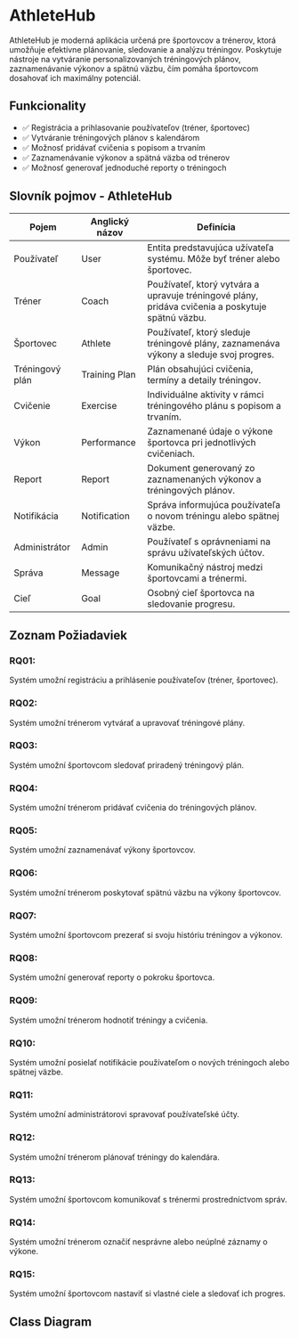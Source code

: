 # AthleteHub

AthleteHub je moderná aplikácia určená pre športovcov a trénerov, ktorá umožňuje efektívne plánovanie, sledovanie a analýzu tréningov. Poskytuje nástroje na vytváranie personalizovaných tréningových plánov, zaznamenávanie výkonov a spätnú väzbu, čím pomáha športovcom dosahovať ich maximálny potenciál.

## Funkcionality
- ✅ Registrácia a prihlasovanie používateľov (tréner, športovec)
- ✅ Vytváranie tréningových plánov s kalendárom
- ✅ Možnosť pridávať cvičenia s popisom a trvaním
- ✅ Zaznamenávanie výkonov a spätná väzba od trénerov
- ✅ Možnosť generovať jednoduché reporty o tréningoch

## Slovník pojmov - AthleteHub

| Pojem | Anglický názov | Definícia |
|---|---|---|
| Používateľ | User | Entita predstavujúca užívateľa systému. Môže byť tréner alebo športovec. |
| Tréner | Coach | Používateľ, ktorý vytvára a upravuje tréningové plány, pridáva cvičenia a poskytuje spätnú väzbu. |
| Športovec | Athlete | Používateľ, ktorý sleduje tréningové plány, zaznamenáva výkony a sleduje svoj progres. |
| Tréningový plán | Training Plan | Plán obsahujúci cvičenia, termíny a detaily tréningov. |
| Cvičenie | Exercise | Individuálne aktivity v rámci tréningového plánu s popisom a trvaním. |
| Výkon | Performance | Zaznamenané údaje o výkone športovca pri jednotlivých cvičeniach. |
| Report | Report | Dokument generovaný zo zaznamenaných výkonov a tréningových plánov. |
| Notifikácia | Notification | Správa informujúca používateľa o novom tréningu alebo spätnej väzbe. |
| Administrátor | Admin | Používateľ s oprávneniami na správu užívateľských účtov. |
| Správa | Message | Komunikačný nástroj medzi športovcami a trénermi. |
| Cieľ | Goal | Osobný cieľ športovca na sledovanie progresu. |

## Zoznam Požiadaviek

### RQ01:
Systém umožní registráciu a prihlásenie používateľov (tréner, športovec).

### RQ02:
Systém umožní trénerom vytvárať a upravovať tréningové plány.

### RQ03:
Systém umožní športovcom sledovať priradený tréningový plán.

### RQ04:
Systém umožní trénerom pridávať cvičenia do tréningových plánov.

### RQ05:
Systém umožní zaznamenávať výkony športovcov.

### RQ06:
Systém umožní trénerom poskytovať spätnú väzbu na výkony športovcov.

### RQ07:
Systém umožní športovcom prezerať si svoju históriu tréningov a výkonov.

### RQ08:
Systém umožní generovať reporty o pokroku športovca.

### RQ09:
Systém umožní trénerom hodnotiť tréningy a cvičenia.

### RQ10:
Systém umožní posielať notifikácie používateľom o nových tréningoch alebo spätnej väzbe.

### RQ11:
Systém umožní administrátorovi spravovať používateľské účty.

### RQ12:
Systém umožní trénerom plánovať tréningy do kalendára.

### RQ13:
Systém umožní športovcom komunikovať s trénermi prostredníctvom správ.

### RQ14:
Systém umožní trénerom označiť nesprávne alebo neúplné záznamy o výkone.

### RQ15:
Systém umožní športovcom nastaviť si vlastné ciele a sledovať ich progres.


## Class Diagram


